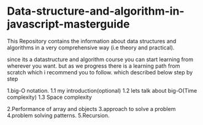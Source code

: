 # Data-structure-and-algorithm-in-javascript-masterguide
This Repository  contains the information about data structures and algorithms in a very comprehensive way (i.e theory and practical).

since its a datastructure and algorithm course you can start learning from wherever you want. but as we progress there is a learning path from scratch which i recommend you to follow. which described below step by step

1.big-O notation.
1.1 my introduction(optional)
1.2 lets talk about big-O(Time complexity)
1.3 Space complexity

2.Performance of array and objects 
3.approach to solve a problem
4.problem solving patterns.
5.Recursion.
